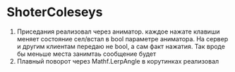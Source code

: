 # ShoterColeseys
1) Приседания реализовал через аниматор. каждое нажате клавиши меняет состояние сел/встал в bool параметре аниматора. На сервер и другим клиентам передаю не bool, а сам факт нажатия. Так вроде бы меньше места занимтаь сообщение будет
2) Плавный поворот через Mathf.LerpAngle в корутинках реализовал
